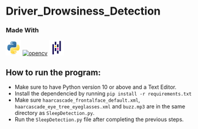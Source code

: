# Driver_Drowsiness_Detection

<h3 align="left">Made With</h3>
<p align="left"> 
<a href="https://www.python.org" target="_blank" rel="noreferrer"> <img src="https://raw.githubusercontent.com/devicons/devicon/master/icons/python/python-original.svg" alt="python" width="40" height="40"/></a>
<a href="https://opencv.org/" target="_blank" rel="noreferrer"> <img src="https://www.vectorlogo.zone/logos/opencv/opencv-icon.svg" alt="opencv" width="30" height="30"/></a>
<a href="https://pandas.pydata.org/" target="_blank" rel="noreferrer"> <img src="https://raw.githubusercontent.com/devicons/devicon/2ae2a900d2f041da66e950e4d48052658d850630/icons/pandas/pandas-original.svg" alt="pandas" width="40" height="40"/> </a>

<br>

## How to run the program:
* Make sure to have Python version 10 or above and a Text Editor.
* Install the dependencied by running `pip install -r requirements.txt`
* Make sure `haarcascade_frontalface_default.xml`, `haarcascade_eye_tree_eyeglasses.xml` and `buzz.mp3` are in the same directory as `SleepDetection.py`.   
* Run the `SleepDetection.py` file after completing the previous steps.
    
<br>
